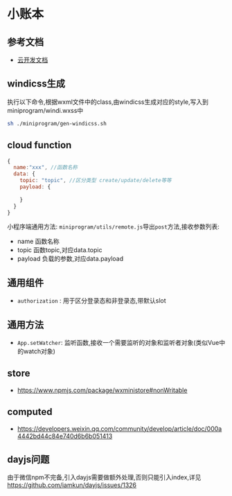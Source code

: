 # 小账本

## 参考文档
- [云开发文档](https://developers.weixin.qq.com/miniprogram/dev/wxcloud/basis/getting-started.html)

## windicss生成
执行以下命令,根据wxml文件中的class,由windicss生成对应的style,写入到miniprogram/windi.wxss中
```sh
sh ./miniprogram/gen-windicss.sh
```

## cloud function
```javascript
{
  name:"xxx", //函数名称
  data: {
    topic: "topic", //区分类型 create/update/delete等等
    payload: {
      
    }
  }
}
```

小程序端通用方法:
`miniprogram/utils/remote.js`导出`post`方法,接收参数列表:
- name 函数名称
- topic 函数topic,对应data.topic
- payload 负载的参数,对应data.payload

## 通用组件
- `authorization` : 用于区分登录态和非登录态,带默认slot

## 通用方法
- `App.setWatcher`: 监听函数,接收一个需要监听的对象和监听者对象(类似Vue中的watch对象)


## store
- https://www.npmjs.com/package/wxministore#nonWritable

## computed
- https://developers.weixin.qq.com/community/develop/article/doc/000a4442bd44c84e740d6b6b051413

## dayjs问题

由于微信npm不完备,引入dayjs需要做额外处理,否则只能引入index,详见 https://github.com/iamkun/dayjs/issues/1326